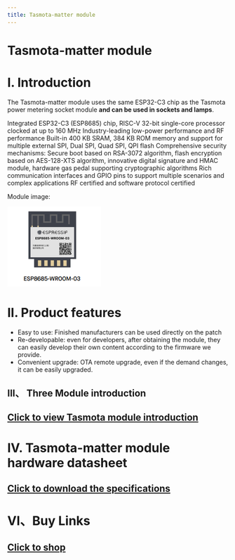 ```yaml
---
title: Tasmota-matter module
---
```


# Tasmota-matter module




# I. Introduction
The Tasmota-matter module uses the same ESP32-C3 chip as the Tasmota power metering socket module **and can be used in sockets and lamps**.

Integrated ESP32-C3 (ESP8685) chip, RISC-V 32-bit single-core processor clocked at up to 160 MHz
Industry-leading low-power performance and RF performance
Built-in 400 KB SRAM, 384 KB ROM memory and support for multiple external SPI, Dual SPI, Quad SPI, QPI flash
Comprehensive security mechanisms: Secure boot based on RSA-3072 algorithm, flash encryption based on AES-128-XTS algorithm, innovative digital signature and HMAC module, hardware gas pedal supporting cryptographic algorithms
Rich communication interfaces and GPIO pins to support multiple scenarios and complex applications
RF certified and software protocol certified

Module image:

![esp32c3图片](/assets/images/matter/8685-03.png)

# II. Product features

- Easy to use: Finished manufacturers can be used directly on the patch
- Re-developable: even for developers, after obtaining the module, they can easily develop their own content according to the firmware we provide.
- Convenient upgrade: OTA remote upgrade, even if the demand changes, it can be easily upgraded.

## III、 Three Module introduction ##
## [Click to view Tasmota module introduction](../../services_support/tasmota/WB02A-8685H4V1_datasheet.md)

# IV. Tasmota-matter module hardware datasheet
## [Click to download the specifications](../../download/tasmota/tasmota-matter_datasheet.md)

# VI、Buy Links
## [Click to shop](../../buy_sample/tasmota/tasmota-matter.md)